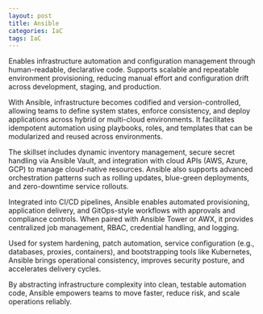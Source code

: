 ```yaml
---
layout: post
title: Ansible
categories: IaC
tags: IaC
---
```


Enables infrastructure automation and configuration management through human-readable, declarative code. Supports scalable and repeatable environment provisioning, reducing manual effort and configuration drift across development, staging, and production.

<!--more-->
With Ansible, infrastructure becomes codified and version-controlled, allowing teams to define system states, enforce consistency, and deploy applications across hybrid or multi-cloud environments. It facilitates idempotent automation using playbooks, roles, and templates that can be modularized and reused across environments.

The skillset includes dynamic inventory management, secure secret handling via Ansible Vault, and integration with cloud APIs (AWS, Azure, GCP) to manage cloud-native resources. Ansible also supports advanced orchestration patterns such as rolling updates, blue-green deployments, and zero-downtime service rollouts.

Integrated into CI/CD pipelines, Ansible enables automated provisioning, application delivery, and GitOps-style workflows with approvals and compliance controls. When paired with Ansible Tower or AWX, it provides centralized job management, RBAC, credential handling, and logging.

Used for system hardening, patch automation, service configuration (e.g., databases, proxies, containers), and bootstrapping tools like Kubernetes, Ansible brings operational consistency, improves security posture, and accelerates delivery cycles.

By abstracting infrastructure complexity into clean, testable automation code, Ansible empowers teams to move faster, reduce risk, and scale operations reliably.